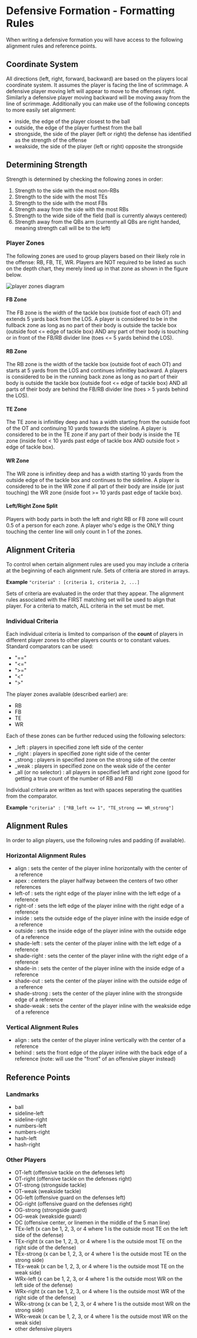 # Defensive Formation - Formatting Rules

When writing a defensive formation you will have access to the following alignment rules and reference points.

## Coordinate System
All directions (left, right, forward, backward) are based on the players local coordinate system. It assumes the player is facing the line of scrimmage. A defensive player moving left will appear to move to the offenses right. Similarly a defensive player moving backward will be moving away from the line of scrimmage. Additionally you can make use of the following concepts to more easily set alignment:

- inside, the edge of the player closest to the ball
- outside, the edge of the player furthest from the ball
- strongside, the side of the player (left or right) the defense has identified as the strength of the offense
- weakside, the side of the player (left or right) opposite the strongside

## Determining Strength
Strength is determined by checking the following zones in order:

1. Strength to the side with the most non-RBs
2. Strength to the side with the most TEs
3. Strength to the side with the most FBs
4. Strength away from the side with the most RBs
5. Strength to the wide side of the field (ball is currently always centered)
6. Strength away from the QBs arm (currently all QBs are right handed, meaning strength call will be to the left)

### Player Zones
The following zones are used to group players based on their likely role in the offense: RB, FB, TE, WR. Players are NOT required to be listed as such on the depth chart, they merely lined up in that zone as shown in the figure below.

![player zones diagram](https://docs.google.com/drawings/d/e/2PACX-1vSmNdgwJ5VqTdHT3j4IHF79gIDh5n0sKTZ-c4vs9updak0mop-tRrBRWz7vNb4XNaRdL1ocJ-az5jwq/pub?w=829&h=313)

#### FB Zone
The FB zone is the width of the tackle box (outside foot of each OT) and extends 5 yards back from the LOS. A player is considered to be in the fullback zone as long as no part of their body is outside the tackle box (outside foot <= edge of tackle box) AND any part of their body is touching or in front of the FB/RB divider line (toes <= 5 yards behind the LOS). 

#### RB Zone
The RB zone is the width of the tackle box (outside foot of each OT) and starts at 5 yards from the LOS and continues infinitley backward. A players is considered to be in the running back zone as long as no part of their body is outside the tackle box (outside foot <= edge of tackle box) AND all parts of their body are behind the FB/RB divider line (toes > 5 yards behind the LOS).

#### TE Zone
The TE zone is infinitley deep and has a width starting from the outside foot of the OT and continuing 10 yards towards the sideline. A player is considered to be in the TE zone if any part of their body is inside the TE zone (inside foot < 10 yards past edge of tackle box AND outside foot > edge of tackle box).

#### WR Zone
The WR zone is infinitley deep and has a width starting 10 yards from the outside edge of the tackle box and continues to the sideline. A player is considered to be in the WR zone if all part of their body are inside (or just touching) the WR zone (inside foot >= 10 yards past edge of tackle box).

#### Left/Right Zone Split
Players with body parts in both the left and right RB or FB zone will count 0.5 of a person for each zone. A player who's edge is the ONLY thing touching the center line will only count in 1 of the zones.

## Alignment Criteria
To control when certain alignment rules are used you may include a criteria at the beginning of each alignment rule. Sets of criteria are stored in arrays.

**Example**
```"criteria" : [criteria 1, criteria 2, ...]```

Sets of criteria are evaluated in the order that they appear. The alignment rules associated with the FIRST matching set will be used to align that player. For a criteria to match, ALL criteria in the set must be met. 

### Individual Criteria
Each individual criteria is limited to comparison of the **count** of players in different player zones to other players counts or to constant values. Standard comparators can be used: 
- "=="
- "<="
- ">="
- "<"
- ">"

The player zones available (described earlier) are:
- RB
- FB
- TE
- WR

Each of these zones can be further reduced using the following selectors:
- \_left : players in specified zone left side of the center
- \_right : players in specified zone right side of the center
- \_strong : players in specified zone on the strong side of the center
- \_weak : players in specified zone on the weak side of the center
- \_all (or no selector) : all players in specified left and right zone (good for getting a true count of the number of RB and FB)

Individual criteria are written as text with spaces seperating the quatities from the comparator.

**Example**
```"criteria" : ["RB_left <= 1", "TE_strong == WR_strong"]```

## Alignment Rules
In order to align players, use the following rules and padding (if available).

### Horizontal Alignment Rules
- align : sets the center of the player inline horizontally with the center of a reference 
- apex : centers the player halfway between the centers of two other references
- left-of : sets the right edge of the player inline with the left edge of a reference
- right-of : sets the left edge of the player inline with the right edge of a reference
- inside : sets the outside edge of the player inline with the inside edge of a reference
- outside : sets the inside edge of the player inline with the outside edge of a reference
- shade-left : sets the center of the player inline with the left edge of a reference
- shade-right : sets the center of the player inline with the right edge of a reference
- shade-in : sets the center of the player inline with the inside edge of a reference
- shade-out : sets the center of the player inline with the outside edge of a reference
- shade-strong : sets the center of the player inline with the strongside edge of a reference
- shade-weak : sets the center of the player inline with the weakside edge of a reference

### Vertical Alignment Rules
- align : sets the center of the player inline vertically with the center of a reference
- behind : sets the front edge of the player inline with the back edge of a reference (note: will use the "front" of an offensive player instead)

## Reference Points

### Landmarks
- ball
- sideline-left
- sideline-right
- numbers-left
- numbers-right
- hash-left
- hash-right

### Other Players
- OT-left (offensive tackle on the defenses left)
- OT-right (offensive tackle on the defenses right)
- OT-strong (strongside tackle)
- OT-weak (weakside tackle)
- OG-left (offensive guard on the defenses left)
- OG-right (offensive guard on the defenses right)
- OG-strong (strongside guard)
- OG-weak (weakside guard)
- OC (offensive center, or linemen in the middle of the 5 man line)
- TEx-left (x can be 1, 2, 3, or 4 where 1 is the outside most TE on the left side of the defense)
- TEx-right (x can be 1, 2, 3, or 4 where 1 is the outside most TE on the right side of the defense)
- TEx-strong (x can be 1, 2, 3, or 4 where 1 is the outside most TE on the strong side)
- TEx-weak (x can be 1, 2, 3, or 4 where 1 is the outside most TE on the weak side)
- WRx-left (x can be 1, 2, 3, or 4 where 1 is the outside most WR on the left side of the defense)
- WRx-right (x can be 1, 2, 3, or 4 where 1 is the outside most WR of the right side of the defense)
- WRx-strong (x can be 1, 2, 3, or 4 where 1 is the outside most WR on the strong side)
- WRx-weak (x can be 1, 2, 3, or 4 where 1 is the outside most WR on the weak side)
- other defensive players
